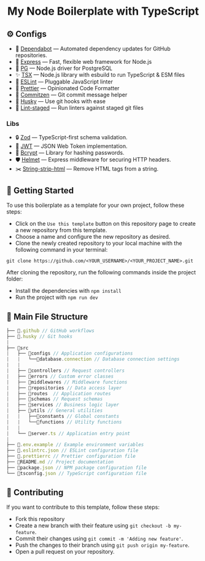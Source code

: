 <h1 align="center">My Node Boilerplate with TypeScript</h1>


## :gear: Configs
- :arrows_counterclockwise: [Dependabot](https://docs.github.com/en/code-security/dependabot/dependabot-version-updates/configuration-options-for-the-dependabot.yml-file) — Automated dependency updates for GitHub repositories.
- :diamond_shape_with_a_dot_inside: [Express](http://expressjs.com/pt-br/) —  Fast, flexible web framework for Node.js
- :elephant: [PG](https://node-postgres.com/) —  Node.js driver for PostgreSQL
- :sparkles: [TSX](https://www.npmjs.com/package/tsx) — Node.js library with esbuild to run TypeScript & ESM files
- :wrench: [ESLint](https://eslint.org/) — Pluggable JavaScript linter
- :art: [Prettier](https://prettier.io/) — Opinionated Code Formatter
- :pencil: [Commitzen](https://github.com/commitizen/cz-cli) — Git commit message helper
- :dog: [Husky](https://typicode.github.io/husky/#/) — Use git hooks with ease
- :no_entry_sign: [Lint-staged](https://github.com/okonet/lint-staged) — Run linters against staged git files
### Libs
- :lock: [Zod](https://zod.dev/) — TypeScript-first schema validation.
- :key: [JWT](https://jwt.io/) — JSON Web Token implementation.
- :closed_lock_with_key: [Bcrypt](https://www.npmjs.com/package/bcrypt) — Library for hashing passwords.
- :shield: [Helmet](https://www.npmjs.com/package/helmet) — Express middleware for securing HTTP headers.
- :scissors: [String-strip-html](https://www.npmjs.com/package/string-strip-html) — Remove HTML tags from a string.

## :rocket: Getting Started

To use this boilerplate as a template for your own project, follow these steps:

  - Click on the `Use this template` button on this repository page to create a new repository from this template.
  - Choose a name and configure the new repository as desired.
  - Clone the newly created repository to your local machine with the following command in your terminal:

```shel
git clone https://github.com/<YOUR_USERNAME>/<YOUR_PROJECT_NAME>.git
```

After cloning the repository, run the following commands inside the project folder:
- Install the dependencies with `npm install`
- Run the project with `npm run dev`

## :file_folder: Main File Structure

```ts
├── 📁.github // GitHub workflows
├── 📁.husky // Git hooks
|
├── 📁src
|   ├── 📁configs // Application configurations
|   |   └──📄database.connection // Database connection settings
|   | 
|   ├── 📁controllers // Request controllers
|   ├── 📁errors // Custom error classes
|   ├── 📁middlewares // Middleware functions
|   ├── 📁repositories // Data access layer
|   ├── 📁routes  // Application routes
|   ├── 📁schemas // Request schemas
|   ├── 📁services // Business logic layer
|   ├── 📁utils // General utilities
|   |   ├──📁constants // Global constants
|   |   └──📁functions // Utility functions
|   |
|   └── 📄server.ts // Application entry point
|
├── 📄.env.example // Example environment variables
├── 📄.eslintrc.json // ESLint configuration file
├── 📄.prettierrc // Prettier configuration file
├── 📄README.md // Project documentation
├── 📄package.json // NPM package configuration file
└── 📄tsconfig.json // TypeScript configuration file

```

## :handshake: Contributing

If you want to contribute to this template, follow these steps:

- Fork this repository
- Create a new branch with their feature using `git checkout -b my-feature`.
- Commit their changes using `git commit -m 'Adding new feature'`.
- Push the changes to their branch using `git push origin my-feature`.
- Open a pull request on your repository.

